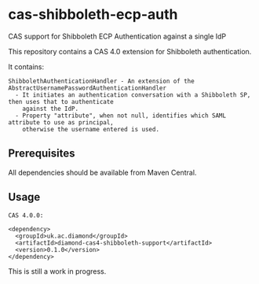 cas-shibboleth-ecp-auth
=======================

CAS support for Shibboleth ECP Authentication against a single IdP 

This repository contains a CAS 4.0 extension for Shibboleth authentication.

It contains:

    ShibbolethAuthenticationHandler - An extension of the AbstractUsernamePasswordAuthenticationHandler
      - It initiates an authentication conversation with a Shibboleth SP, then uses that to authenticate 
        against the IdP.
      - Property "attribute", when not null, identifies which SAML attribute to use as principal,
        otherwise the username entered is used.
        
Prerequisites
-------------

All dependencies should be available from Maven Central.

Usage
-----

	CAS 4.0.0:  
	
    <dependency>
      <groupId>uk.ac.diamond</groupId>
      <artifactId>diamond-cas4-shibboleth-support</artifactId>
      <version>0.1.0</version>
    </dependency>


This is still a work in progress.
